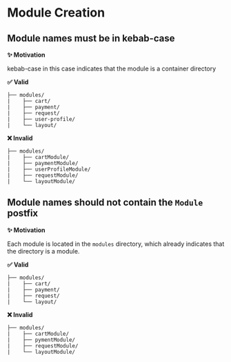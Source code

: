 # Module Creation

## Module names must be in kebab-case

**✨ Motivation**

kebab-case in this case indicates that the module is a container directory

**✅ Valid**

```
├── modules/
|    ├── cart/
|    ├── payment/
|    ├── request/
|    ├── user-profile/
|    └── layout/
```

**❌ Invalid**

```
├── modules/
|    ├── cartModule/
|    ├── paymentModule/
|    ├── userProfileModule/
|    ├── requestModule/
|    └── layoutModule/
```

## Module names should not contain the `Module` postfix

**✨ Motivation**

Each module is located in the `modules` directory, which already indicates that the directory is a module.

**✅ Valid**

```
├── modules/
|    ├── cart/
|    ├── payment/
|    ├── request/
|    └── layout/
```

**❌ Invalid**

```
├── modules/
|    ├── cartModule/
|    ├── pymentModule/
|    ├── requestModule/
|    └── layoutModule/
```
